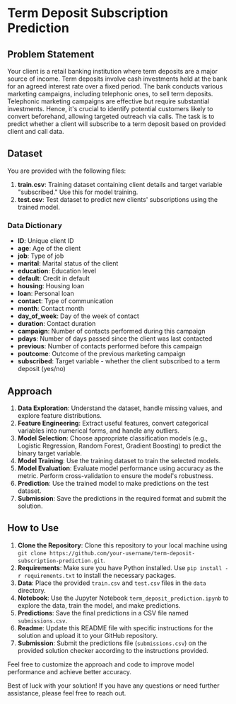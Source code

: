 
# Term Deposit Subscription Prediction

## Problem Statement

Your client is a retail banking institution where term deposits are a major source of income. Term deposits involve cash investments held at the bank for an agreed interest rate over a fixed period. The bank conducts various marketing campaigns, including telephonic ones, to sell term deposits. Telephonic marketing campaigns are effective but require substantial investments. Hence, it's crucial to identify potential customers likely to convert beforehand, allowing targeted outreach via calls. The task is to predict whether a client will subscribe to a term deposit based on provided client and call data.

## Dataset

You are provided with the following files:

1. **train.csv**: Training dataset containing client details and target variable "subscribed." Use this for model training.
2. **test.csv**: Test dataset to predict new clients' subscriptions using the trained model.

### Data Dictionary

- **ID**: Unique client ID
- **age**: Age of the client
- **job**: Type of job
- **marital**: Marital status of the client
- **education**: Education level
- **default**: Credit in default
- **housing**: Housing loan
- **loan**: Personal loan
- **contact**: Type of communication
- **month**: Contact month
- **day_of_week**: Day of the week of contact
- **duration**: Contact duration
- **campaign**: Number of contacts performed during this campaign
- **pdays**: Number of days passed since the client was last contacted
- **previous**: Number of contacts performed before this campaign
- **poutcome**: Outcome of the previous marketing campaign
- **subscribed**: Target variable - whether the client subscribed to a term deposit (yes/no)

## Approach

1. **Data Exploration**: Understand the dataset, handle missing values, and explore feature distributions.
2. **Feature Engineering**: Extract useful features, convert categorical variables into numerical forms, and handle any outliers.
3. **Model Selection**: Choose appropriate classification models (e.g., Logistic Regression, Random Forest, Gradient Boosting) to predict the binary target variable.
4. **Model Training**: Use the training dataset to train the selected models.
5. **Model Evaluation**: Evaluate model performance using accuracy as the metric. Perform cross-validation to ensure the model's robustness.
6. **Prediction**: Use the trained model to make predictions on the test dataset.
7. **Submission**: Save the predictions in the required format and submit the solution.

## How to Use

1. **Clone the Repository**: Clone this repository to your local machine using `git clone https://github.com/your-username/term-deposit-subscription-prediction.git`.
2. **Requirements**: Make sure you have Python installed. Use `pip install -r requirements.txt` to install the necessary packages.
3. **Data**: Place the provided `train.csv` and `test.csv` files in the `data` directory.
4. **Notebook**: Use the Jupyter Notebook `term_deposit_prediction.ipynb` to explore the data, train the model, and make predictions.
5. **Predictions**: Save the final predictions in a CSV file named `submissions.csv`.
6. **Readme**: Update this README file with specific instructions for the solution and upload it to your GitHub repository.
7. **Submission**: Submit the predictions file (`submissions.csv`) on the provided solution checker according to the instructions provided.

Feel free to customize the approach and code to improve model performance and achieve better accuracy.

Best of luck with your solution! If you have any questions or need further assistance, please feel free to reach out.
